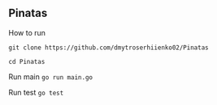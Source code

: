 ## Pinatas

How to run 

`git clone https://github.com/dmytroserhiienko02/Pinatas`

`cd Pinatas`

Run main 
`go run main.go`

Run test
`go test`
